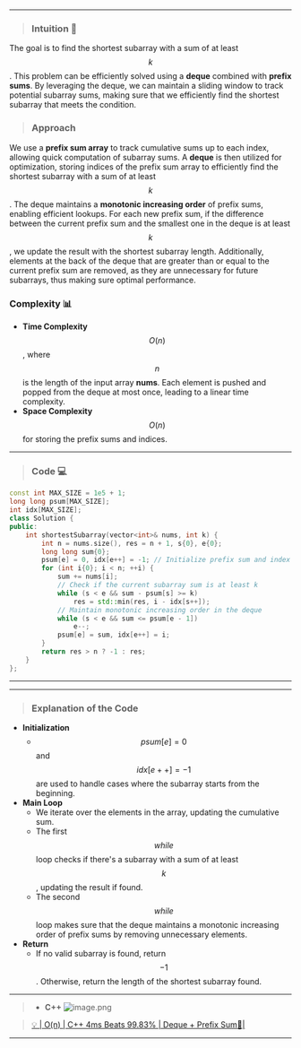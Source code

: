 
#
---
> ### Intuition 🧩
The goal is to find the shortest subarray with a sum of at least $$k$$. This problem can be efficiently solved using a **deque** combined with **prefix sums**. By leveraging the deque, we can maintain a sliding window to track potential subarray sums, making sure that we efficiently find the shortest subarray that meets the condition.
> ### Approach
We use a **prefix sum array** to track cumulative sums up to each index, allowing quick computation of subarray sums. A **deque** is then utilized for optimization, storing indices of the prefix sum array to efficiently find the shortest subarray with a sum of at least $$k$$. The deque maintains a **monotonic increasing order** of prefix sums, enabling efficient lookups. For each new prefix sum, if the difference between the current prefix sum and the smallest one in the deque is at least $$k$$, we update the result with the shortest subarray length. Additionally, elements at the back of the deque that are greater than or equal to the current prefix sum are removed, as they are unnecessary for future subarrays, thus making sure optimal performance.

### Complexity 📊
- **Time Complexity** $$O(n)$$, where $$n$$ is the length of the input array **nums**. Each element is pushed and popped from the deque at most once, leading to a linear time complexity.
- **Space Complexity** $$O(n)$$ for storing the prefix sums and indices.

---
> ### Code 💻
```cpp []
const int MAX_SIZE = 1e5 + 1;
long long psum[MAX_SIZE];
int idx[MAX_SIZE];
class Solution {
public:
    int shortestSubarray(vector<int>& nums, int k) {
        int n = nums.size(), res = n + 1, s{0}, e{0};
        long long sum{0};
        psum[e] = 0, idx[e++] = -1; // Initialize prefix sum and index
        for (int i{0}; i < n; ++i) {
            sum += nums[i];
            // Check if the current subarray sum is at least k
            while (s < e && sum - psum[s] >= k)
                res = std::min(res, i - idx[s++]);
            // Maintain monotonic increasing order in the deque
            while (s < e && sum <= psum[e - 1])
                e--;
            psum[e] = sum, idx[e++] = i;
        }
        return res > n ? -1 : res;
    }
};
```
---

---
> ### Explanation of the Code
- **Initialization**
  - $$psum[e] = 0$$ and $$idx[e++] = -1$$ are used to handle cases where the subarray starts from the beginning.
- **Main Loop**
  - We iterate over the elements in the array, updating the cumulative sum.
  - The first $$while$$ loop checks if there's a subarray with a sum of at least $$k$$, updating the result if found.
  - The second $$while$$ loop makes sure that the deque maintains a monotonic increasing order of prefix sums by removing unnecessary elements.
- **Return**
  - If no valid subarray is found, return $$-1$$. Otherwise, return the length of the shortest subarray found.

---
> - **C++**
> ![image.png](https://assets.leetcode.com/users/images/6f527caa-5ffe-4334-bab9-83574abc1626_1731806692.562703.png)

> [💡 | O(n) | C++ 4ms Beats 99.83% | Deque + Prefix Sum🧠|](https://leetcode.com/problems/shortest-subarray-with-sum-at-least-k/solutions/6053009/o-n-c-4ms-beats-99-83-deque-prefix-sum)


---
